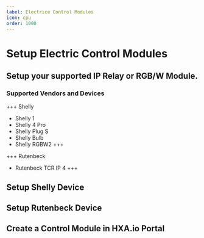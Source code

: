 ```yaml
---
label: Electrice Control Modules
icon: cpu
order: 1000
---
```

# Setup Electric Control Modules

## Setup your supported IP Relay or RGB/W Module.

### Supported Vendors and Devices

+++ Shelly
 - Shelly 1
 - Shelly 4 Pro
 - Shelly Plug S
 - Shelly Bulb
 - Shelly RGBW2
+++


+++ Rutenbeck
 - Rutenbeck TCR IP 4
+++

## Setup Shelly Device


## Setup Rutenbeck Device


## Create a Control Module in HXA.io Portal